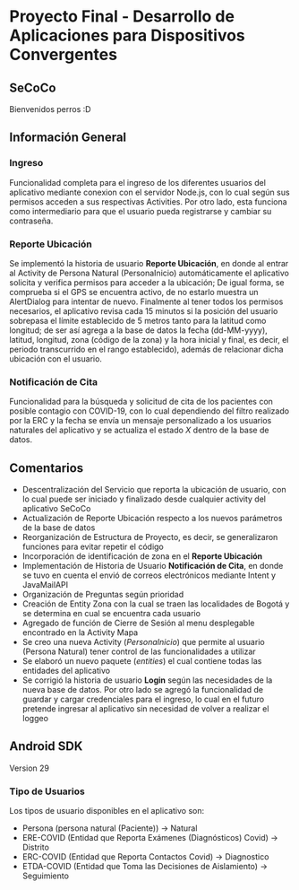 # Proyecto Final - Desarrollo de Aplicaciones para Dispositivos Convergentes
## SeCoCo
Bienvenidos perros :D

## Información General

### Ingreso
Funcionalidad completa para el ingreso de los diferentes usuarios del aplicativo mediante conexion
con el servidor Node.js, con lo cual según sus permisos acceden a sus respectivas Activities. Por otro
lado, esta funciona como intermediario para que el usuario pueda registrarse y cambiar su contraseña.


### Reporte Ubicación
Se implementó la historia de usuario **Reporte Ubicación**, en donde al entrar al Activity
de Persona Natural (PersonaInicio) automáticamente el aplicativo solicita y verifica
permisos para acceder a la ubicación; De igual forma, se comprueba si el GPS se encuentra activo,
de no estarlo muestra un AlertDialog para intentar de nuevo. Finalmente al tener todos los permisos
necesarios, el aplicativo revisa cada 15 minutos si la posición del usuario sobrepasa el límite establecido
de 5 metros tanto para la latitud como longitud; de ser así agrega a la base de datos la fecha
(dd-MM-yyyy), latitud, longitud, zona (código de la zona) y la hora inicial y final, es decir, el periodo
transcurrido en el rango establecido), además de relacionar dicha ubicación con el usuario.

### Notificación de Cita
Funcionalidad para la búsqueda y solicitud de cita de los pacientes con posible contagio con COVID-19,
con lo cual dependiendo del filtro realizado por la ERC y la fecha se envía un mensaje personalizado a
los usuarios naturales del aplicativo y se actualiza el estado *X* dentro de la base de datos.

## Comentarios
- Descentralización del Servicio que reporta la ubicación de usuario, con lo cual puede ser iniciado
y finalizado desde cualquier activity del aplicativo SeCoCo
- Actualización de Reporte Ubicación respecto a los nuevos parámetros de la base de datos
- Reorganización de Estructura de Proyecto, es decir, se generalizaron funciones para evitar repetir el
código
- Incorporación de identificación de zona en el **Reporte Ubicación**
- Implementación de Historia de Usuario **Notificación de Cita**, en donde se tuvo en cuenta el envió
de correos electrónicos mediante Intent y JavaMailAPI
- Organización de Preguntas según prioridad
- Creación de Entity Zona con la cual se traen las localidades de Bogotá y se determina en cual se
encuentra cada usuario
- Agregado de función de Cierre de Sesión al menu desplegable encontrado en la Activity Mapa
- Se creo una nueva Activity (*PersonaInicio*) que permite al usuario (Persona Natural) tener control
de las funcionalidades a utilizar
- Se elaboró un nuevo paquete (*entities*) el cual contiene todas las entidades del aplicativo
- Se corrigió la historia de usuario **Login** según las necesidades de la nueva base de datos. Por otro
lado se agregó la funcionalidad de guardar y cargar credenciales para el ingreso, lo cual en el futuro
pretende ingresar al aplicativo sin necesidad de volver a realizar el loggeo

## Android SDK
Version 29

### Tipo de Usuarios
Los tipos de usuario disponibles en el aplicativo son:
- Persona (persona natural (Paciente))  -> Natural
- ERE-COVID (Entidad que Reporta Exámenes (Diagnósticos) Covid) -> Distrito
- ERC-COVID (Entidad que Reporta Contactos Covid) -> Diagnostico
- ETDA-COVID (Entidad que Toma las Decisiones de Aislamiento) -> Seguimiento

